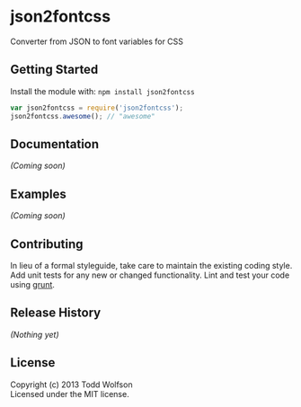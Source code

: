 # json2fontcss

Converter from JSON to font variables for CSS

## Getting Started
Install the module with: `npm install json2fontcss`

```javascript
var json2fontcss = require('json2fontcss');
json2fontcss.awesome(); // "awesome"
```

## Documentation
_(Coming soon)_

## Examples
_(Coming soon)_

## Contributing
In lieu of a formal styleguide, take care to maintain the existing coding style. Add unit tests for any new or changed functionality. Lint and test your code using [grunt](https://github.com/gruntjs/grunt).

## Release History
_(Nothing yet)_

## License
Copyright (c) 2013 Todd Wolfson  
Licensed under the MIT license.
